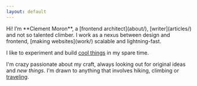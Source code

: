 ```yaml
---
layout: default
---
```


<div class="lead">
  Hi! I’m **Clement Moron**, a [frontend architect](about/), [writer](articles/) and <span class="select-hide">not so</span> talented climber. I work as a nexus between design and frontend, [making websites](work/) scalable and lightning-fast.

  I like to experiment and build [cool things](projects/) in my spare time.

  I'm <span class="select-hide">crazy</span> passionate about my craft, always looking out for original ideas and *new things*. I'm drawn to anything that involves hiking, climbing or [traveling](https://vimeo.com/120206922).
</div>
